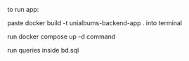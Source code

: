 to run app:

paste
docker build -t unialbums-backend-app .
into terminal

run
docker compose up -d
command

run queries inside bd.sql
